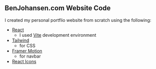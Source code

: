 ## BenJohansen.com Website Code

I created my personal portflio website from scratch using the following:
- [React](https://react.dev/)
  - I used [Vite](https://vitejs.dev/) development environment
- [Tailwind](https://tailwindcss.com/)
  - for CSS
- [Framer Motion](https://www.framer.com/motion/)
  - for navbar
- [React Icons](https://react-icons.github.io/react-icons)